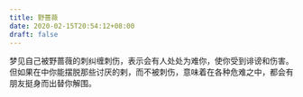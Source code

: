```yaml
---
title: 野蔷薇
date: 2020-02-15T20:54:12+08:00
draft: false
---
```


梦见自己被野蔷薇的刺纠缠刺伤，表示会有人处处为难你，使你受到诽谤和伤害。但如果在中你能摆脱那些讨厌的剌，而不被刺伤，意味着在各种危难之中，都会有朋友挺身而出替你解围。